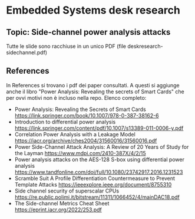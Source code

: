 # Embedded Systems desk research

## Topic: Side-channel power analysis attacks
Tutte le slide sono racchiuse in un unico PDF (file deskresearch-sidechannel.pdf)

## References
In References si trovano i pdf dei paper consultati. A questi si aggiunge anche il libro "Power Analysis: Revealing the secrets of Smart Cards" che per ovvi motivi non è incluso nella repo.
Elenco completo:
- Power Analysis: Revealing the Secrets of Smart Cards https://link.springer.com/book/10.1007/978-0-387-38162-6
- Introduction to differential power analysis https://link.springer.com/content/pdf/10.1007/s13389-011-0006-y.pdf
- Correlation Power Analysis with a Leakage Model https://iacr.org/archive/ches2004/31560016/31560016.pdf
- Power Side-Channel Attack Analysis: A Review of 20 Years of Study for the Layman https://www.mdpi.com/2410-387X/4/2/15
- Power analysis attacks on the AES-128 S-box using differential power analysis https://www.tandfonline.com/doi/full/10.1080/23742917.2016.1231523
- Scramble Suit A Profile Differentiation Countermeasure to Prevent Template Attacks https://ieeexplore.ieee.org/document/8755310
- Side channel security of superscalar CPUs https://re.public.polimi.it/bitstream/11311/1066452/4/mainDAC18.pdf
- The Side-channel Metrics Cheat Sheet https://eprint.iacr.org/2022/253.pdf
  
